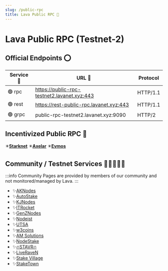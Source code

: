 ```yaml
---
slug: /public-rpc
title: Lava Public RPC 🌋
---
```


# Lava Public RPC (Testnet-2)

## Official Endpoints ⭕

| Service 🔌 | URL 🔗 | Protocol |
|--------|-------|-------- |
| 🟢 rpc | https://public-rpc-testnet2.lavanet.xyz:443    | HTTP/1.1 |
| 🟢 rest | https://rest-public-rpc.lavanet.xyz:443    | HTTP/1.1 |
| 🟢 grpc | public-rpc-testnet2.lavanet.xyz:9090 |    HTTP/2 |

## Incentivized Public RPC 💫

✴️[**Starknet**](https://www.lavanet.xyz/get-started/starknet?utm_source=public-rpc-page&utm_medium=docs&utm_campaign=starknet-iprpc-dev)
✴️[**Axelar**](https://www.lavanet.xyz/get-started/axelar?utm_source=public-rpc-page&utm_medium=docs&utm_campaign=axelar-iprpc-dev)
✴️[**Evmos**](https://www.lavanet.xyz/get-started/evmos?utm_source=public-rpc-page&utm_medium=docs&utm_campaign=evmos-iprpc-dev)

## Community / Testnet Services 🧑🏾‍🤝‍🧑🏾

:::info
Community Pages are provided by members of our community and not monitored/managed by Lava.
:::

- ✨[AKNodes](https://services.aknodes.com/lava)
- ✨[AutoStake](https://autostake.com/networks/testnets/lava/#services)
- ✨[KJNodes](https://services.kjnodes.com/testnet/lava/)
- ✨[ITRocket](https://itrocket.net/services/testnet/lava/)
- ✨[GenZNodes](https://genznodes.dev/testnet_services/#lava)
- ✨[Nodeist](https://nodeist.net/Lava/)
- ✨[UTSA](https://utsa.gitbook.io/services/testnet/lava-network)
- ✨[w3coins](https://services.w3coins.io/testnet/lava-network)
- ✨[AM Solutions](https://www.theamsolutions.info/lava-network)
- ✨[NodeStake](https://nodestake.top/lava/)
- ✨[🔥STAVR🔥](https://github.com/obajay/StateSync-snapshots/tree/main/Projects/Lava)
- ✨[LiveRaveN](https://services.liveraven.net/cosmos-testnets/lava-network)
- ✨[Stake Village](https://stakevillage.net/en/lava-testnet2/endpoint.php)
- ✨[StakeTown](https://services.stake-town.com/home/testnet/lava/public-api)
